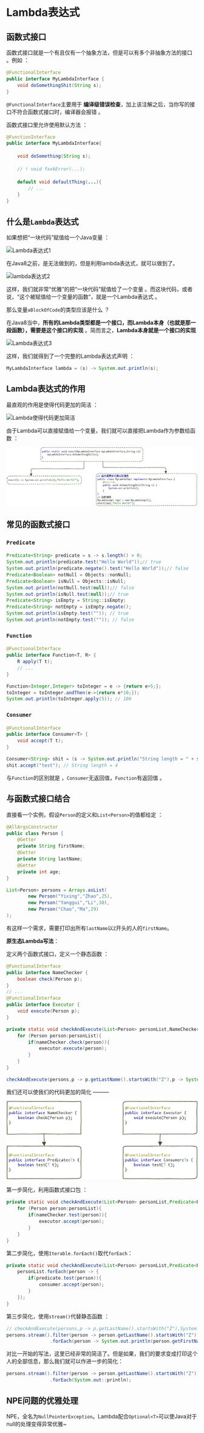 # Lambda表达式

## 函数式接口

函数式接口就是一个有且仅有一个抽象方法，但是可以有多个非抽象方法的接口 。例如 ：

```java
@FunctionalInterface
public interface MyLambdaInterface {
    void doSomethingShit(String s);
}
```

`@FunctionalInterface`主要用于 **编译级错误检查**，加上该注解之后，当你写的接口不符合函数式接口时，编译器会报错 。

函数式接口里允许使用默认方法 ：

```java
@FunctionInterface
public interface MyLambdaInterface{
    
    void doSomething(String s);
    
    // ! void fxxkError(...);
    
    default void defaultThing(...){
        // ...
    }
}
```

## 什么是`Lambda`表达式

如果想把“一块代码”赋值给一个Java变量 ：

![Lambda表达式1](http://zhangzhaolin.oss-cn-beijing.aliyuncs.com/18-10-22/28591788.jpg)

在Java8之前，是无法做到的，但是利用lambda表达式，就可以做到了。

![lambda表达式2](http://zhangzhaolin.oss-cn-beijing.aliyuncs.com/18-10-22/22937999.jpg)

这样，我们就非常“优雅”的把“一块代码”赋值给了一个变量 。而这块代码，或者说，“这个被赋值给一个变量的函数”，就是一个Lambda表达式 。

那么变量`aBlockOfCode`的类型应该是什么 ？

在Java8当中，**所有的Lambda类型都是一个接口，而Lambda本身（也就是那一段函数），需要是这个接口的实现** 。简而言之，**Lambda本身就是一个接口的实现**

![Lambda表达式3](http://zhangzhaolin.oss-cn-beijing.aliyuncs.com/18-10-22/81019055.jpg)

这样，我们就得到了一个完整的Lambda表达式声明 ：

```java
MyLambdaInterface lambda = (s) -> System.out.println(s);
```

## Lambda表达式的作用

最直观的作用是使得代码更加的简洁 ：

![Lambda使得代码更加简洁](http://zhangzhaolin.oss-cn-beijing.aliyuncs.com/18-10-22/656831.jpg)

由于Lambda可以直接赋值给一个变量，我们就可以直接把Lambda作为参数给函数 ：

![Lambda表达式作为参数](https://raw.githubusercontent.com/zhangzhaolin/StudyNotes/master/%E6%88%AA%E5%9B%BE/%E8%87%AA%E5%B7%B1%E7%9A%84Java%E7%AC%94%E8%AE%B0/Lambda%E8%A1%A8%E8%BE%BE%E5%BC%8F%E4%BD%9C%E4%B8%BA%E5%87%BD%E6%95%B0%E5%8F%82%E6%95%B0.png)

## 常见的函数式接口

### `Predicate`

```java
Predicate<String> predicate = s -> s.length() > 0;
System.out.println(predicate.test("Hello World"));// true
System.out.println(predicate.negate().test("Hello World"));// false
Predicate<Boolean> notNull = Objects::nonNull;
Predicate<Boolean> isNull = Objects::isNull;
System.out.println(notNull.test(null));// false
System.out.println(isNull.test(null));// true
Predicate<String> isEmpty = String::isEmpty;
Predicate<String> notEmpty = isEmpty.negate();
System.out.println(isEmpty.test("")); // true
System.out.println(notEmpty.test("")); // false
```

### `Function`

```java
@FunctionalInterface
public interface Function<T, R> {
    R apply(T t);
    // ...
}
```

```java
Function<Integer,Integer> toInteger = e -> {return e+5;};
toInteger = toInteger.andThen(e->{return e*10;});
System.out.println(toInteger.apply(5)); // 100
```

### `Consumer`

```java
@FunctionalInterface
public interface Consumer<T> {
    void accept(T t);
}
```

```java
Consumer<String> shit = (s -> System.out.println("String length = " + s.length()));
shit.accept("test"); // String length = 4
```

与`Function`的区别就是 ，`Consumer`无返回值，`Function`有返回值 。

## 与函数式接口结合

直接看一个实例，假设`Person`的定义和`List<Person>`的值都给定 ：

```java
@AllArgsConstructor
public class Person {
    @Getter
    private String firstName;
    @Getter
    private String lastName;
    @Getter
    private int age;
}
```

```java
List<Person> persons = Arrays.asList(
        new Person("Yixing","Zhao",25),
        new Person("Yanggui","Li",30),
        new Person("Chao","Ma",29)
);
```

有这样一个需求，需要打印出所有`lastName`以`Z`开头的人的`firstName`。

**原生态Lambda写法**：

定义两个函数式接口，定义一个静态函数 ：

```java
@FunctionalInterface
public interface NameChecker {
    boolean check(Person p);
}
// ...
@FunctionalInterface
public interface Executor {
    void execute(Person p);
}
```

```java
private static void checkAndExecute(List<Person> personList,NameChecker nameChecker,Executor executor){
    for (Person person:personList){
        if(nameChecker.check(person)){
            executor.execute(person);
        }
    }
}
```

```java
checkAndExecute(persons,p -> p.getLastName().startsWith("Z"),p -> System.out.println(p.getFirstName()));
```

我们还可以使我们的代码更加的简化 ———

![](https://raw.githubusercontent.com/zhangzhaolin/StudyNotes/master/%E6%88%AA%E5%9B%BE/%E8%87%AA%E5%B7%B1%E7%9A%84Java%E7%AC%94%E8%AE%B0/Lambda%E8%A1%A8%E8%BE%BE%E5%BC%8F-%E7%AE%80%E5%8C%96%E6%96%B9%E6%B3%95.png)

第一步简化，利用函数式接口包 ：

```java
private static void checkAndExecute(List<Person> personList,Predicate<Person> nameChecker,Consumer<Person> executor){
    for (Person person:personList){
        if(nameChecker.test(person)){
            executor.accept(person);
        }
    }
}
```

第二步简化，使用`Iterable.forEach()`取代`forEach`：

```java
private static void checkAndExecute(List<Person> personList,Predicate<Person> predicate,Consumer<Person> consumer){
    personList.forEach(person -> {
        if(predicate.test(person)){
            consumer.accept(person);
        }
    });
}
```

第三步简化，使用`stream()`代替静态函数 ：

```java
// checkAndExecute(persons,p -> p.getLastName().startsWith("Z"),System.out::println);
persons.stream().filter(person -> person.getLastName().startsWith("Z"))
                .forEach(person -> System.out.println(person.getFirstName()));
```

对比一开始的写法，这里已经非常的简洁了。但是如果，我们的要求变成打印这个人的全部信息，那么我们就可以作进一步的简化：

```java
persons.stream().filter(person -> person.getLastName().startsWith("Z"))
                .forEach(System.out::println);
```

## NPE问题的优雅处理

NPE，全名为`NullPointerException`。Lambda配合`Optional<T>`可以使Java对于null的处理变得异常优雅~